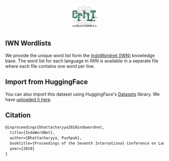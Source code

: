 <p align="center"><img src="logo.jpg" alt="logo" width="80" height="80"/></p>

## IWN Wordlists

We provide the unique word list form the [IndoWordnet (IWN)](https://www.cfilt.iitb.ac.in/indowordnet/) knowledge base. The word list for each language in IWN is available in a separate file where each file contains one word per line.

## Import from HuggingFace

You can also import this dataset using HuggingFace's [Datasets](https://huggingface.co/datasets) library. We have [uploaded it here](https://huggingface.co/datasets/cfilt/iwn_wordlists).

## Citation
```latex
@inproceedings{bhattacharyya2010indowordnet,
  title={IndoWordNet},
  author={Bhattacharyya, Pushpak},
  booktitle={Proceedings of the Seventh International Conference on Language Resources and Evaluation (LREC'10)},
  year={2010}
}
```